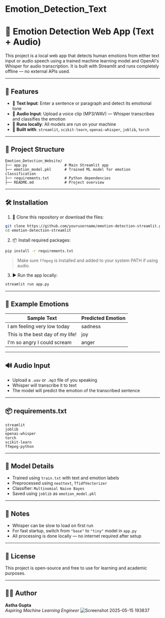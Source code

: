 # Emotion_Detection_Text
# 🧠 Emotion Detection Web App (Text + Audio)

This project is a local web app that detects human emotions from either text input or audio speech using a trained machine learning model and OpenAI's Whisper for audio transcription. It is built with Streamlit and runs completely offline — no external APIs used.

---

## 🚀 Features

- 📄 **Text Input**: Enter a sentence or paragraph and detect its emotional tone  
- 🎤 **Audio Input**: Upload a voice clip (MP3/WAV) — Whisper transcribes and classifies the emotion  
- 💾 **Runs locally**: All models are run on your machine  
- 🔧 **Built with**: `streamlit`, `scikit-learn`, `openai-whisper`, `joblib`, `torch`  

---

## 📁 Project Structure

```
Emotion_Detection_Website/
├── app.py                 # Main Streamlit app
├── emotion_model.pkl      # Trained ML model for emotion classification
├── requirements.txt       # Python dependencies
├── README.md              # Project overview
```

---

## 🛠️ Installation

1. 🔁 Clone this repository or download the files:

```bash
git clone https://github.com/yourusername/emotion-detection-streamlit.git
cd emotion-detection-streamlit
```

2. 📦 Install required packages:

```bash
pip install -r requirements.txt
```

> Make sure `ffmpeg` is installed and added to your system PATH if using audio.

3. ▶️ Run the app locally:

```bash
streamlit run app.py
```

---

## 🧪 Example Emotions

| Sample Text                              | Predicted Emotion |
|------------------------------------------|--------------------|
| I am feeling very low today              | sadness            |
| This is the best day of my life!         | joy                |
| I'm so angry I could scream              | anger              |

---

## 🔊 Audio Input

- Upload a `.wav` or `.mp3` file of you speaking  
- Whisper will transcribe it to text  
- The model will predict the emotion of the transcribed sentence  

---

## 📦 requirements.txt

```
streamlit
joblib
openai-whisper
torch
scikit-learn
ffmpeg-python
```

---

## 🤖 Model Details

- Trained using `train.txt` with text and emotion labels  
- Preprocessed using `neattext`, `TfidfVectorizer`  
- Classifier: `Multinomial Naive Bayes`  
- Saved using `joblib` as `emotion_model.pkl`  

---

## 📌 Notes

- Whisper can be slow to load on first run  
- For fast startup, switch from `"base"` to `"tiny"` model in `app.py`  
- All processing is done locally — no internet required after setup  

---

## 📜 License

This project is open-source and free to use for learning and academic purposes.

---

## 🙋‍♀️ Author

**Astha Gupta**  
*Aspiring Machine Learning Engineer*
![Screenshot 2025-05-15 193837](https://github.com/user-attachments/assets/80f5860a-5dc6-421d-8df1-ccd4a246ad66)
